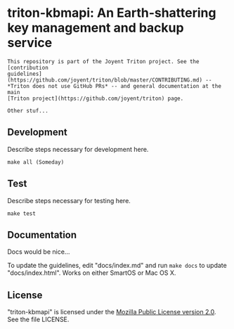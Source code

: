 <!--
    This Source Code Form is subject to the terms of the Mozilla Public
    License, v. 2.0. If a copy of the MPL was not distributed with this
    file, You can obtain one at http://mozilla.org/MPL/2.0/.
-->

<!--
    Copyright (c) 2016, Joyent, Inc.
-->

# triton-kbmapi: An Earth-shattering key management and backup service

    This repository is part of the Joyent Triton project. See the [contribution
    guidelines](https://github.com/joyent/triton/blob/master/CONTRIBUTING.md) --
    *Triton does not use GitHub PRs* -- and general documentation at the main
    [Triton project](https://github.com/joyent/triton) page.

    Other stuf...

## Development

Describe steps necessary for development here.

    make all (Someday)


## Test

Describe steps necessary for testing here.

    make test


## Documentation

Docs would be nice...

To update the guidelines, edit "docs/index.md" and run `make docs`
to update "docs/index.html". Works on either SmartOS or Mac OS X.


## License

"triton-kbmapi" is licensed under the
[Mozilla Public License version 2.0](http://mozilla.org/MPL/2.0/).
See the file LICENSE.
